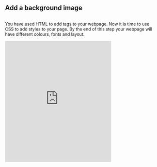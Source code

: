 ## Add a background image

<div style="display: flex; flex-wrap: wrap">
<div style="flex-basis: 200px; flex-grow: 1; margin-right: 15px;">

You have used HTML to add tags to your webpage. Now it is time to use CSS to add styles to your page. By the end of this step your webpage will have different colours, fonts and layout. 

</div>
<div>
<iframe src="https://trinket.io/embed/html/931f275be7?outputOnly=true" width="350" height="400" frameborder="0" marginwidth="0" marginheight="0" allowfullscreen></iframe>
</div>
</div>

